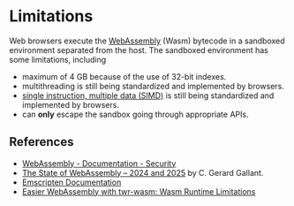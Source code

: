 # Limitations

Web browsers execute the [WebAssembly](https://en.wikipedia.org/wiki/WebAssembly) (Wasm) bytecode in a sandboxed environment separated from the host. The sandboxed environment has some limitations, including

- maximum of 4 GB because of the use of 32-bit indexes.
- multithreading is still being standardized and implemented by browsers. 
- [single instruction, multiple data (SIMD)](https://en.wikipedia.org/wiki/Single_instruction,_multiple_data) is still being standardized and implemented by browsers.
- can **only** escape the sandbox going through appropriate APIs.

## References

- [WebAssembly - Documentation - Security](https://webassembly.org/docs/security/)
- [The State of WebAssembly – 2024 and 2025](https://platform.uno/blog/state-of-webassembly-2024-2025/) by 
C. Gerard Gallant.
- [Emscripten Documentation](https://emscripten.org/docs/index.html)
- [Easier WebAssembly with twr-wasm: Wasm Runtime Limitations](https://twiddlingbits.dev/docsite/more/wasm-problem/)